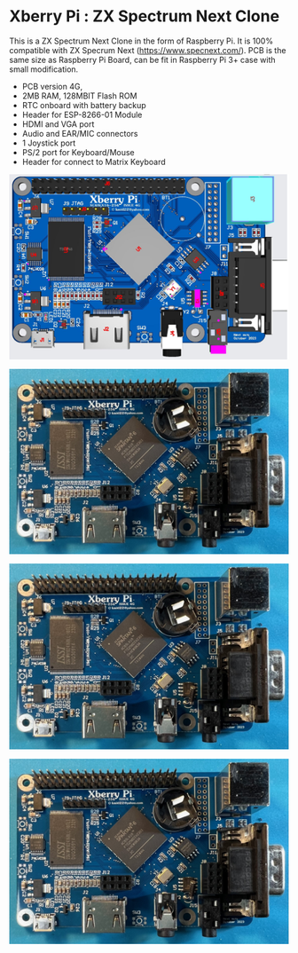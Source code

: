 # Xberry Pi : ZX Spectrum Next Clone
This is a ZX Spectrum Next Clone in the form of Raspberry Pi. It is 100% compatible with ZX Specrum Next (https://www.specnext.com/).
PCB is the same size as Raspberry Pi Board, can be fit in Raspberry Pi 3+ case with small modification.

- PCB version 4G, 
- 2MB RAM, 128MBIT Flash ROM
- RTC onboard with battery backup 
- Header for ESP-8266-01 Module
- HDMI and VGA port
- Audio and EAR/MIC connectors 
- 1 Joystick port
- PS/2 port for Keyboard/Mouse
- Header for connect to Matrix Keyboard
  
![Board](https://github.com/DonSuperfo/Xberry-Pi/blob/main/Issue%204G/Xberry%20Pi%20Issue%204G%20assembly%20Top.JPG)

![Board](https://github.com/DonSuperfo/Xberry-Pi/blob/main/Issue%204G/Xberry%20Issue%204g-3.jpg)

![Board](https://github.com/DonSuperfo/Xberry-Pi/blob/main/Issue%204G/Xberry%20Issue%204g-3.jpg)

![Board](https://github.com/DonSuperfo/Xberry-Pi/blob/main/Issue%204G/Xberry%20Issue%204g-3.jpg)



